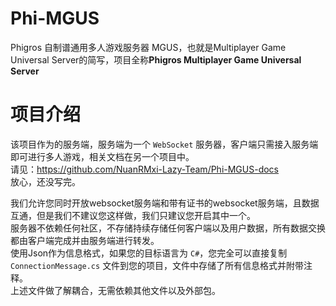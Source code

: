 # Phi-MGUS
Phigros 自制谱通用多人游戏服务器
MGUS，也就是Multiplayer Game Universal Server的简写，项目全称**Phigros Multiplayer Game Universal Server**

# 项目介绍
该项目作为的服务端，服务端为一个 `WebSocket` 服务器，客户端只需接入服务端即可进行多人游戏，相关文档在另一个项目中。  
请见：https://github.com/NuanRMxi-Lazy-Team/Phi-MGUS-docs  
放心，还没写完。

我们允许您同时开放websocket服务端和带有证书的websocket服务端，且数据互通，但是我们不建议您这样做，我们只建议您开启其中一个。  
服务器不依赖任何社区，不存储持续存储任何客户端以及用户数据，所有数据交换都由客户端完成并由服务端进行转发。  
使用Json作为信息格式，如果您的目标语言为 `C#`，您完全可以直接复制 `ConnectionMessage.cs` 文件到您的项目，文件中存储了所有信息格式并附带注释。  
上述文件做了解耦合，无需依赖其他文件以及外部包。